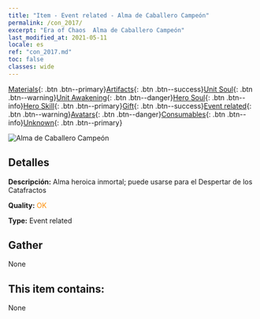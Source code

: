 ```yaml
---
title: "Item - Event related - Alma de Caballero Campeón"
permalink: /con_2017/
excerpt: "Era of Chaos  Alma de Caballero Campeón"
last_modified_at: 2021-05-11
locale: es
ref: "con_2017.md"
toc: false
classes: wide
---
```

 [Materials](/ItemsES/){: .btn .btn--primary}[Artifacts](/ItemsES/Artifacts/){: .btn .btn--success}[Unit Soul](/ItemsES/UnitSoul/){: .btn .btn--warning}[Unit Awakening](/ItemsES/UnitAwakening/){: .btn .btn--danger}[Hero Soul](/ItemsES/HeroSoul/){: .btn .btn--info}[Hero Skill](/ItemsES/HeroSkill/){: .btn .btn--primary}[Gift](/ItemsES/Gift/){: .btn .btn--success}[Event related](/ItemsES/Events/){: .btn .btn--warning}[Avatars](/ItemsES/Avatars/){: .btn .btn--danger}[Consumables](/ItemsES/Consumables/){: .btn .btn--info}[Unknown](/ItemsES/Unknown/){: .btn .btn--primary}

 ![Alma de Caballero Campeón](/images/t/juexing_106.jpg)

## Detalles
 **Descripción:** Alma heroica inmortal; puede usarse para el Despertar de los Catafractos

 **Quality:** <span style="color: #FF8C00">OK</span>

 **Type:** Event related

## Gather

  None

## This item contains:

  None

